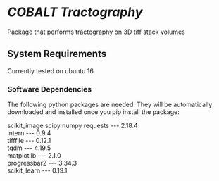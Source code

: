 # _COBALT Tractography_
Package that performs tractography on 3D tiff stack volumes

## System Requirements
Currently tested on ubuntu 16

### Software Dependencies
The following python packages are needed. They will be automatically downloaded and installed once you pip install the package:

scikit_image
scipy 
numpy 
requests --- 2.18.4<br/>
intern --- 0.9.4<br/>
tifffile --- 0.12.1<br/>
tqdm --- 4.19.5<br/>
matplotlib --- 2.1.0<br/>
progressbar2 --- 3.34.3<br/>
scikit_learn --- 0.19.1<br/>
